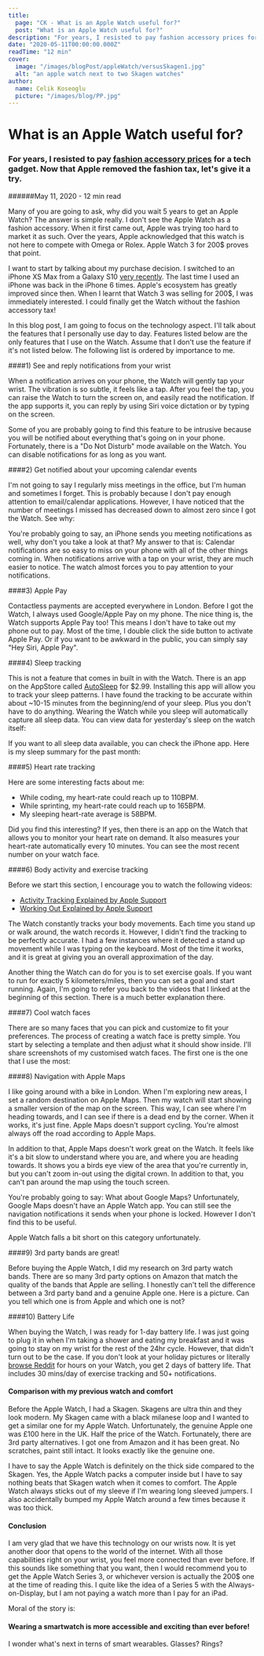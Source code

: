 ```yaml
---
title:
  page: "CK - What is an Apple Watch useful for?"
  post: "What is an Apple Watch useful for?"
description: "For years, I resisted to pay fashion accessory prices for a tech gadget. Now that Apple removed the fashion tax, let's give it a try."
date: "2020-05-11T00:00:00.000Z"
readTime: "12 min"
cover:
  image: "/images/blogPost/appleWatch/versusSkagen1.jpg"
  alt: "an apple watch next to two Skagen watches"
author:
  name: Celik Koseoglu
  picture: "/images/blog/PP.jpg"
---
```


# What is an Apple Watch useful for?

### For years, I resisted to pay [fashion accessory prices](https://www.theverge.com/2015/3/9/8162455/apple-watch-price-release-date-2015) for a tech gadget. Now that Apple removed the fashion tax, let's give it a try.

######May 11, 2020 - 12 min read

Many of you are going to ask, why did you wait 5 years to get an Apple Watch?
 The answer is simple really. I don't see the Apple Watch as a fashion accessory.
  When it first came out, Apple was trying too hard to market it as such. Over
   the years, Apple acknowledged that this watch is not here to compete with
    Omega or Rolex. Apple Watch 3 for 200$ proves that point.

I want to start by talking about my purchase decision. I switched to an iPhone XS
 Max from a Galaxy S10 [very recently](https://celikk.me/blog/iOSvsAndroid). The
  last time I used an iPhone was back in the iPhone 6 times. Apple's ecosystem
   has greatly improved since then. When I learnt that Watch 3 was
    selling for 200$, I was immediately interested. I could finally get the Watch
     without the fashion accessory tax!

In this blog post, I am going to focus on the technology aspect. I'll talk about
 the features that I personally use day to day. Features listed below are the only
 features that I use on the Watch. Assume that I don't use the feature if it's not listed below.
  The following list is ordered by importance to me.

####1) See and reply notifications from your wrist

When a notification arrives on your phone, the Watch will gently tap your wrist.
 The vibration is so subtle, it feels like a tap. After you feel the tap, you
  can raise the Watch to turn the screen on, and easily read the notification.
   If the app supports it, you can reply by using Siri voice dictation or by
    typing on the screen.

 <MediaCarousel folder="appleWatch" images="notificationReply.mp4,notificationReplySiri.mp4"/>

Some of you are probably going to find this feature to be intrusive because you
 will be notified about everything that's going on in your phone. Fortunately,
  there is a "Do Not Disturb" mode available on the Watch. You can disable 
  notifications for as long as you want.

####2) Get notified about your upcoming calendar events

I'm not going to say I regularly miss meetings in the office, but I'm human and
 sometimes I forget. This is probably because I don't pay enough attention to
  email/calendar applications. However, I have noticed that the number of meetings
   I missed has decreased down to almost zero since I got the Watch. See why:

 <MediaCarousel folder="appleWatch" images="calendarNotification1.jpg,calendarNotification2.jpg"/>

You're probably going to say, an iPhone sends you meeting notifications as well,
 why don't you take a look at that? My answer to that is: Calendar notifications
  are so easy to miss on your phone with all of the other things coming in.
   When notifications arrive with a tap on your wrist, they are much easier to notice. The
    watch almost forces you to pay attention to your notifications.

####3) Apple Pay

Contactless payments are accepted everywhere in London. Before I got the Watch, I always
 used Google/Apple Pay on my phone. The nice thing is, the 
 Watch supports Apple Pay too! This means I don't have to take out my phone out to
  pay. Most of the time, I double click the side button to activate Apple Pay. Or 
  if you want to be awkward in the public, you can simply say "Hey Siri, Apple Pay".

 <MediaCarousel folder="appleWatch" images="applePay1.jpg,applePay2.jpg,applePay3.jpg"/>

####4) Sleep tracking

This is not a feature that comes in built in with the Watch. There is an app on the AppStore
 called [AutoSleep](https://apps.apple.com/us/app/autosleep-track-sleep-on-watch/id1164801111)
  for $2.99. Installing this app will allow you to track your sleep
  patterns. I have found the tracking to be accurate within about ~10-15 minutes from
   the beginning/end of your sleep. Plus you don't have to do anything. Wearing
    the Watch while you sleep will automatically capture all sleep data.
     You can view data for yesterday's sleep on the watch itself:

 <MediaCarousel folder="appleWatch" images="sleepTime1.jpg,sleepTime2.jpg"/>

If you want to all sleep data available, you can check the iPhone app. Here is my sleep
summary for the past month:

 <MediaCarousel folder="appleWatch" images="sleepTrackingSleepTime.png,sleepTrackingInBedAt.png,sleepTrackingHeartrate.png"/>

####5) Heart rate tracking

Here are some interesting facts about me: 

* While coding, my heart-rate could reach up to 110BPM. 
* While sprinting, my heart-rate could reach up to 165BPM.
* My sleeping heart-rate average is 58BPM.

Did you find this interesting? If yes, then there is an app on the Watch that allows you
 to monitor your heart rate on demand. It also measures your heart-rate automatically every 10 minutes.
  You can see the most recent number on your watch face.

 <MediaCarousel folder="appleWatch" images="watchFace1.jpg,heartrate.jpg,heartrateDay.png,heartrateMonth.png"/>

####6) Body activity and exercise tracking

Before we start this section, I encourage you to watch the following videos:

* [Activity Tracking Explained by Apple Support](https://www.youtube.com/watch?v=865fgT4nxrU)
* [Working Out Explained by Apple Support](https://www.youtube.com/watch?v=OgYUkecH2UI)



The Watch constantly tracks your body movements. Each time you stand up or walk around,
 the watch records it. However, I didn't find the tracking to be perfectly accurate. I had
  a few instances where it detected a stand up movement while I was typing on the keyboard.
  Most of the time it works, and it is great at giving you an overall approximation of the day.
 
Another thing the Watch can do for you is to set exercise goals. If you want to run for exactly
5 kilometers/miles, then you can set a goal and start running. Again, I'm going to refer you back
to the videos that I linked at the beginning of this section. There is a much better explanation
there.

####7) Cool watch faces

There are so many faces that you can pick and customize to fit your preferences. The process
 of creating a watch face is pretty simple. You start by selecting a template and then
  adjust what it should show inside. I'll share screenshots of my customised watch faces. The
   first one is the one that I use the most:

 <MediaCarousel folder="appleWatch" images="watchFace1.jpg,watchFace2.jpg,watchFace3.jpg,watchFace4.jpg,watchFace5.jpg,watchFace6.jpg,watchFace7.jpg,watchFace8.jpg,watchFace9.jpg"/>

####8) Navigation with Apple Maps

I like going around with a bike in London. When I'm exploring new areas, I set a random
 destination on Apple Maps. Then my watch will start showing a smaller version of the
  map on the screen. This way, I can see where I'm heading towards, and I can see if 
  there is a dead end by the corner. When it works, it's just fine. Apple Maps doesn't
   support cycling. You're almost always off the road according to Apple Maps.

In addition to that, Apple Maps doesn't work great on the Watch. It feels like it's
 a bit slow to understand where you are, and where you are heading towards. It
 shows you a birds eye view of the area that you're currently in, but you can't zoom 
 in-out using the digital crown. In addition to that, you can't pan around the map using
  the touch screen.

You're probably going to say: What about Google Maps? Unfortunately, Google Maps doesn't
 have an Apple Watch app. You can still see the navigation notifications it sends when
  your phone is locked. However I don't find this to be useful.

Apple Watch falls a bit short on this category unfortunately.

####9) 3rd party bands are great!

Before buying the Apple Watch, I did my research on 3rd party watch bands. There are
 so many 3rd party options on Amazon that match the quality of the bands that Apple are selling.
  I honestly can't tell the difference between a 3rd party band and a genuine Apple one.
   Here is a picture. Can you tell which one is from Apple and which one is not?

 <MediaCarousel folder="appleWatch" images="bands.jpg"/>

####10) Battery Life

When buying the Watch, I was ready for 1-day battery life. I was just going to plug
 it in when I'm taking a shower and eating my breakfast and it was going to stay on my wrist
  for the rest of the 24hr cycle. However, that didn't turn out to be the case. If you don't
   look at your holiday pictures or literally [browse Reddit](https://apps.apple.com/us/app/nano-for-reddit/id1344097185) for hours on your Watch, you
    get 2 days of battery life. That includes 30 mins/day of exercise tracking and 50+
     notifications.

#### Comparison with my previous watch and comfort

Before the Apple Watch, I had a Skagen. Skagens are ultra thin and they look modern.
 My Skagen came with a black milanese loop and I wanted to get a similar one for my Apple 
 Watch. Unfortunately, the genuine Apple one was £100 here in the UK. Half the price of the
  Watch. Fortunately, there are 3rd party alternatives. I got one from
   Amazon and it has been great. No scratches, paint still intact. It looks exactly like
    the genuine one.

 <MediaCarousel folder="appleWatch" images="versusSkagen1.jpg,versusSkagen2.jpg,versusSkagen3.jpg"/>
 
I have to say the Apple Watch is definitely on the thick side compared to the Skagen.
Yes, the Apple Watch packs a computer inside but I have to say nothing beats that Skagen watch
when it comes to comfort. The Apple Watch always sticks out of my sleeve if I'm wearing long
sleeved jumpers. I also accidentally bumped my Apple Watch around
a few times because it was too thick.

<MediaCarousel folder="appleWatch" images="thickness1.jpg,thickness2.jpg"/>

#### Conclusion

I am very glad that we have this technology on our wrists now. It is yet another door that
 opens to the world of the internet. With all those capabilities right on your wrist, you
  feel more connected than ever before. If this sounds like something that you want, then
   I would recommend you to get the Apple Watch Series 3, or whichever version is actually
    the 200$ one at the time of reading this. I quite like the idea of a Series 5 with the
     Always-on-Display, but I am not paying a watch more than I pay for an iPad.

Moral of the story is: 

#### Wearing a smartwatch is more accessible and exciting than ever before!

I wonder what's next in terns of smart wearables. Glasses? Rings?

